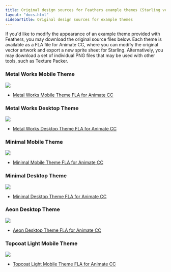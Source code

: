 ```yaml
---
title: Original design sources for Feathers example themes (Starling version)
layout: "docs.html"
sidebarTitle: Original design sources for example themes
---
```


If you'd like to modify the appearance of an example theme provided with Feathers, you may download the original source files below. Each theme is available as a FLA file for Animate CC, where you can modify the original vector artwork and export a new sprite sheet for Starling. Alternatively, you may download a set of individual PNG files that may be used with other tools, such as Texture Packer.

### Metal Works Mobile Theme

![](/learn/as3-starling/images/feathers-metal-works-mobile-theme.jpg)

- [Metal Works Mobile Theme FLA for Animate CC](/download/themes/metalworks_mobile.fla)

### Metal Works Desktop Theme

![](/learn/as3-starling/images/feathers-metal-works-desktop-theme.jpg)

- [Metal Works Desktop Theme FLA for Animate CC](/download/themes/metalworks_desktop.fla)

### Minimal Mobile Theme

![](/learn/as3-starling/images/feathers-minimal-mobile-theme.jpg)

- [Minimal Mobile Theme FLA for Animate CC](/download/themes/minimal_mobile.fla)

### Minimal Desktop Theme

![](/learn/as3-starling/images/feathers-minimal-desktop-theme.jpg)

- [Minimal Desktop Theme FLA for Animate CC](/download/themes/minimal_desktop.fla)

### Aeon Desktop Theme

![](/learn/as3-starling/images/feathers-aeon-desktop-theme.jpg)

- [Aeon Desktop Theme FLA for Animate CC](/download/themes/aeon_desktop.fla)

### Topcoat Light Mobile Theme

![](/learn/as3-starling/images/feathers-topcoat-light-mobile-theme.jpg)

- [Topcoat Light Mobile Theme FLA for Animate CC](/download/themes/topcoat_light_mobile.fla)
